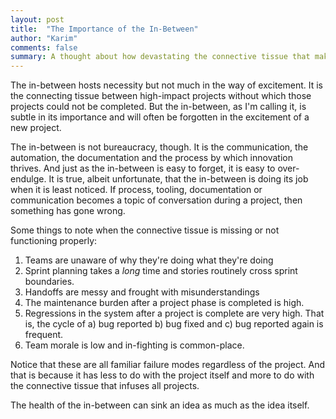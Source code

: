 ```yaml
---
layout: post
title:  "The Importance of the In-Between"
author: "Karim"
comments: false
summary: A thought about how devastating the connective tissue that makes up organizations to the success or failure of a project.
---
```


The in-between hosts necessity but not much in the way of excitement.  It is the connecting tissue between high-impact projects without which those projects could not be completed.  But the in-between, as I'm calling it, is subtle in its importance and will often be forgotten in the excitement of a new project.

The in-between is not bureaucracy, though.  It is the communication, the automation, the documentation and the process by which innovation thrives. And just as the in-between is easy to forget, it is easy to over-endulge.  It is true, albeit unfortunate, that the in-between is doing its job when it is least noticed.  If process, tooling, documentation or communication becomes a topic of conversation during a project, then something has gone wrong.  

Some things to note when the connective tissue is missing or not functioning properly:

1. Teams are unaware of why they're doing what they're doing
2. Sprint planning takes a *long* time and stories routinely cross sprint boundaries.
3. Handoffs are messy and frought with misunderstandings
4. The maintenance burden after a project phase is completed is high.
5. Regressions in the system after a project is complete are very high.  That is, the cycle of a) bug reported b) bug fixed and c) bug reported again is frequent.
6. Team morale is low and in-fighting is common-place.

Notice that these are all familiar failure modes regardless of the project.  And that is because it has less to do with the project itself and more to do with the connective tissue that infuses all projects.  

The health of the in-between can sink an idea as much as the idea itself.


